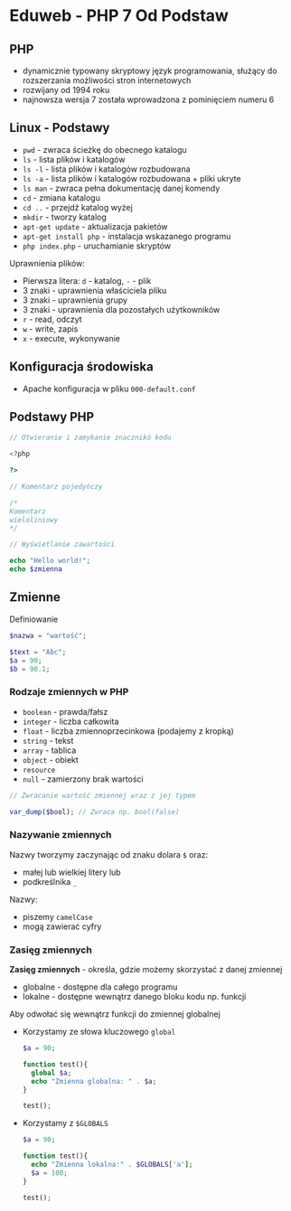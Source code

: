 # Eduweb - PHP 7 Od Podstaw

## PHP

- dynamicznie typowany skryptowy język programowania, służący do rozszerzania możliwości stron internetowych
- rozwijany od 1994 roku
- najnowsza wersja 7 została wprowadzona z pominięciem numeru 6

## Linux - Podstawy

- `pwd` - zwraca ścieżkę do obecnego katalogu
- `ls` - lista plików i katalogów
- `ls -l` - lista plików i katalogów rozbudowana
- `ls -a` - lista plików i katalogów rozbudowana + pliki ukryte
- `ls man` - zwraca pełna dokumentację danej komendy
- `cd` - zmiana katalogu
- `cd ..` - przejdź katalog wyżej
- `mkdir` - tworzy katalog
- `apt-get update` - aktualizacja pakietów
- `apt-get install php` - instalacja wskazanego programu
- `php index.php` - uruchamianie skryptów

Uprawnienia plików:

- Pierwsza litera: `d` - katalog, `-` - plik
- 3 znaki - uprawnienia właściciela pliku
- 3 znaki - uprawnienia grupy
- 3 znaki - uprawnienia dla pozostałych użytkowników
- `r` - read, odczyt
- `w` - write, zapis
- `x` - execute, wykonywanie

## Konfiguracja środowiska

- Apache konfiguracja w pliku `000-default.conf`

## Podstawy PHP

```php
// Otwieranie i zamykanie znacznikó kodu

<?php

?>
```

```php
// Komentarz pojedyńczy

/*
Komentarz
wieloliniowy
*/
```

```php
// Wyświetlanie zawartości

echo "Hello world!";
echo $zmienna
```

## Zmienne

Definiowanie

```php
$nazwa = "wartość";

$text = "Abc";
$a = 90;
$b = 90.1;
```

### Rodzaje zmiennych w PHP

- `boolean` - prawda/fałsz
- `integer` - liczba całkowita
- `float` - liczba zmiennoprzecinkowa (podajemy z kropką)
- `string` - tekst
- `array` - tablica
- `object` - obiekt
- `resource`
- `null` - zamierzony brak wartości

```php
// Zwracanie wartość zmiennej wraz z jej typem

var_dump($bool); // Zwraca np. bool(false)
```

### Nazywanie zmiennych

Nazwy tworzymy zaczynając od znaku dolara `$` oraz:

- małej lub wielkiej litery lub
- podkreślnika `_`

Nazwy:

- piszemy `camelCase`
- mogą zawierać cyfry

### Zasięg zmiennych

**Zasięg zmiennych** - określa, gdzie możemy skorzystać z danej zmiennej

- globalne - dostępne dla całego programu
- lokalne - dostępne wewnątrz danego bloku kodu np. funkcji

Aby odwołać się wewnątrz funkcji do zmiennej globalnej

- Korzystamy ze słowa kluczowego `global`

  ```php
  $a = 90;

  function test(){
    global $a;
    echo "Zmienna globalna: " . $a;
  }

  test();
  ```

- Korzystamy z `$GLOBALS`

  ```php
  $a = 90;

  function test(){
    echo "Zmienna lokalna:" . $GLOBALS['a'];
    $a = 100;
  }

  test();
  ```
